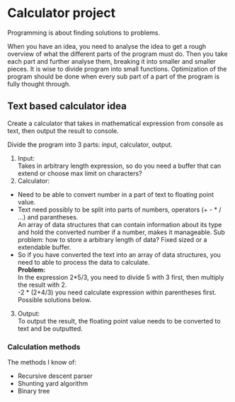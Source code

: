 # Calculator project
Programming is about finding solutions to problems. 

When you have an idea, you need to analyse the idea to get a rough overview of what the different parts of the program must do. 
Then you take each part and further analyse them, breaking it into smaller and smaller pieces. 
It is wise to divide program into small functions. 
Optimization of the program should be done when every sub part of a part of the program is fully thought through.


## Text based calculator idea
Create a calculator that takes in mathematical expression from console as text, then output the result to console.

Divide the program into 3 parts: input, calculator, output.
1. Input: <br>
  Takes in arbitrary length expression, so do you need a buffer that can extend or choose max limit on characters?
2. Calculator: <br>
  - Need to be able to convert number in a part of text to floating point value.
  - Text need possibly to be split into parts of numbers, operators (+ - * / ...) and parantheses. <br>
    An array of data structures that can contain information about its type and hold the converted number if a number, makes it manageable.
    Sub problem: how to store a arbitrary length of data? Fixed sized or a extendable buffer.
  - So if you have converted the text into an array of data structures, you need to able to process the data to calculate. <br>
    **Problem:** <br>
    In the expression 2*5/3, you need to divide 5 with 3 first, then multiply the result with 2. <br>
    -2 * (2+4/3) you need calculate expression within parentheses first. <br>
    Possible solutions below.
3. Output: <br>
  To output the result, the floating point value needs to be converted to text and be outputted.

### Calculation methods
The methods I know of:
- Recursive descent parser
- Shunting yard algorithm
- Binary tree

